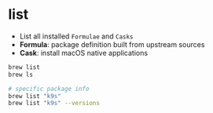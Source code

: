 # list

- List all installed `Formulae` and `Casks`
- **Formula**: package definition built from upstream sources
- **Cask**: install macOS native applications

```sh
brew list
brew ls

# specific package info
brew list "k9s"
brew list "k9s" --versions
```
